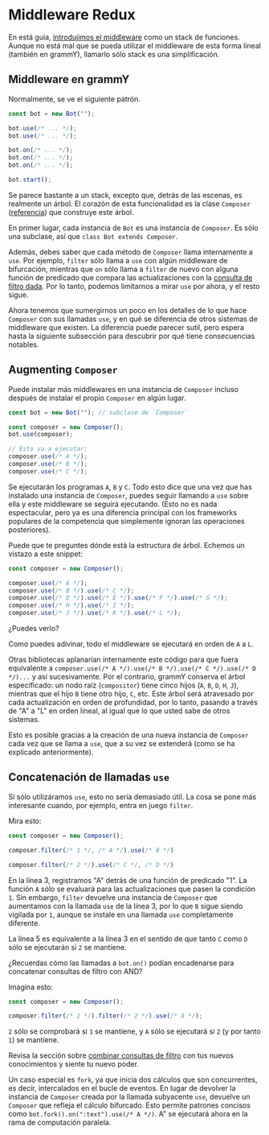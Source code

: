 # Middleware Redux

En está guía, [introdujimos el middleware](../guide/middleware) como un stack de funciones.
Aunque no está mal que se pueda utilizar el middleware de esta forma lineal (también en grammY), llamarlo sólo stack es una simplificación.

## Middleware en grammY

Normalmente, se ve el siguiente patrón.

```ts
const bot = new Bot("");

bot.use(/* ... */);
bot.use(/* ... */);

bot.on(/* ... */);
bot.on(/* ... */);
bot.on(/* ... */);

bot.start();
```

Se parece bastante a un stack, excepto que, detrás de las escenas, es realmente un árbol.
El corazón de esta funcionalidad es la clase `Composer` ([referencia](/ref/core/Composer)) que construye este árbol.

En primer lugar, cada instancia de `Bot` es una instancia de `Composer`.
Es sólo una subclase, así que `class Bot extends Composer`.

Además, debes saber que cada método de `Composer` llama internamente a `use`.
Por ejemplo, `filter` sólo llama a `use` con algún middleware de bifurcación, mientras que `on` sólo llama a `filter` de nuevo con alguna función de predicado que compara las actualizaciones con la [consulta de filtro dada](../guide/filter-queries).
Por lo tanto, podemos limitarnos a mirar `use` por ahora, y el resto sigue.

Ahora tenemos que sumergirnos un poco en los detalles de lo que hace `Composer` con sus llamadas `use`, y en qué se diferencia de otros sistemas de middleware que existen.
La diferencia puede parecer sutil, pero espera hasta la siguiente subsección para descubrir por qué tiene consecuencias notables.

## Augmenting `Composer`

Puede instalar más middlewares en una instancia de `Composer` incluso después de instalar el propio `Composer` en algún lugar.

```ts
const bot = new Bot(""); // subclase de `Composer`

const composer = new Composer();
bot.use(composer);

// Esto va a ejecutar:
composer.use(/* A */);
composer.use(/* B */);
composer.use(/* C */);
```

Se ejecutarán los programas `A`, `B` y `C`.
Todo esto dice que una vez que has instalado una instancia de `Composer`, puedes seguir llamando a `use` sobre ella y este middleware se seguirá ejecutando.
(Esto no es nada espectacular, pero ya es una diferencia principal con los frameworks populares de la competencia que simplemente ignoran las operaciones posteriores).

Puede que te preguntes dónde está la estructura de árbol.
Echemos un vistazo a este snippet:

```ts
const composer = new Composer();

composer.use(/* A */);
composer.use(/* B */).use(/* C */);
composer.use(/* D */).use(/* E */).use(/* F */).use(/* G */);
composer.use(/* H */).use(/* I */);
composer.use(/* J */).use(/* K */).use(/* L */);
```

¿Puedes verlo?

Como puedes adivinar, todo el middleware se ejecutará en orden de `A` a `L`.

Otras bibliotecas aplanarían internamente este código para que fuera equivalente a `composer.use(/* A */).use(/* B */).use(/* C */).use(/* D */)...` y así sucesivamente.
Por el contrario, grammY conserva el árbol especificado: un nodo raíz (`compositor`) tiene cinco hijos (`A`, `B`, `D`, `H`, `J`), mientras que el hijo `B` tiene otro hijo, `C`, etc.
Este árbol será atravesado por cada actualización en orden de profundidad, por lo tanto, pasando a través de "A" a "L" en orden lineal, al igual que lo que usted sabe de otros sistemas.

Esto es posible gracias a la creación de una nueva instancia de `Composer` cada vez que se llama a `use`, que a su vez se extenderá (como se ha explicado anteriormente).

## Concatenación de llamadas `use`

Si sólo utilizáramos `use`, esto no sería demasiado útil.
La cosa se pone más interesante cuando, por ejemplo, entra en juego `filter`.

Mira esto:

```ts
const composer = new Composer();

composer.filter(/* 1 */, /* A */).use(/* B */)

composer.filter(/* 2 */).use(/* C */, /* D */)
```

En la línea 3, registramos "A" detrás de una función de predicado "1".
La función `A` sólo se evaluará para las actualizaciones que pasen la condición `1`.
Sin embargo, `filter` devuelve una instancia de `Composer` que aumentamos con la llamada `use` de la línea 3, por lo que `B` sigue siendo vigilada por `1`, aunque se instale en una llamada `use` completamente diferente.

La línea 5 es equivalente a la línea 3 en el sentido de que tanto `C` como `D` sólo se ejecutarán si `2` se mantiene.

¿Recuerdas cómo las llamadas a `bot.on()` podían encadenarse para concatenar consultas de filtro con AND?

Imagina esto:

```ts
const composer = new Composer();

composer.filter(/* 1 */).filter(/* 2 */).use(/* A */);
```

`2` sólo se comprobará si `1` se mantiene, y `A` sólo se ejecutará si `2` (y por tanto `1`) se mantiene.

Revisa la sección sobre [combinar consultas de filtro](../guide/filter-queries#combinacion-de-varias-consultas) con tus nuevos conocimientos y siente tu nuevo poder.

Un caso especial es `fork`, ya que inicia dos cálculos que son concurrentes, es decir, intercalados en el bucle de eventos.
En lugar de devolver la instancia de `Composer` creada por la llamada subyacente `use`, devuelve un `Composer` que refleja el cálculo bifurcado.
Esto permite patrones concisos como `bot.fork().on(":text").use(/* A */)`.
A" se ejecutará ahora en la rama de computación paralela.
